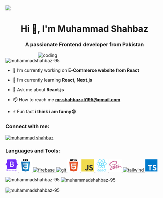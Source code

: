<img src="https://blogger.googleusercontent.com/img/b/R29vZ2xl/AVvXsEgq9ejO1_n4Ck_r9kbCGSDABi5nJhGjC7ckpiA_tJ8mYQr3DVBctqDacX3TVIuYOxKDANXHYfj42v_zAmbBRCLbR_TOW9yE3cHy0svmvCHki99eOXpCkmUHn3n0KMErvAcG_nYOiuHvGmvs-r9DJZV8sMDQh5V7b2DJy_cepWxYbJGC9SwUHB3uLWzGcE2v/w640-h214/Capture.PNG">
<h1 align="center">Hi 👋, I'm Muhammad Shahbaz</h1>
<h3 align="center">A passionate Frontend developer from Pakistan</h3>

<img align="right" alt="coding" width="400" src="https://user-images.githubusercontent.com/69011963/137184767-79a13ec7-1bb3-4341-a6da-3a149c9c159a.gif">

<p align="left"> <img src="https://komarev.com/ghpvc/?username=muhammadshahbaz-95&label=Profile%20views&color=0e75b6&style=flat" alt="muhammadshahbaz-95" /> </p>

- 🔭 I’m currently working on **E-Commerce website from React**

- 🌱 I’m currently learning **React, Next.js**

- 💬 Ask me about **React.js**

- 📫 How to reach me **mr.shahbazali195@gmail.com**

- ⚡ Fun fact **i think i am funny😎**

<h3 align="left">Connect with me:</h3>
<p align="left">
<a href="https://linkedin.com/in/muhammad shahbaz" target="blank"><img align="center" src="https://raw.githubusercontent.com/rahuldkjain/github-profile-readme-generator/master/src/images/icons/Social/linked-in-alt.svg" alt="muhammad shahbaz" height="30" width="40" /></a>
</p>

<h3 align="left">Languages and Tools:</h3>
<p align="left"> <a href="https://getbootstrap.com" target="_blank" rel="noreferrer"> <img src="https://raw.githubusercontent.com/devicons/devicon/master/icons/bootstrap/bootstrap-plain-wordmark.svg" alt="bootstrap" width="40" height="40"/> </a> <a href="https://www.w3schools.com/css/" target="_blank" rel="noreferrer"> <img src="https://raw.githubusercontent.com/devicons/devicon/master/icons/css3/css3-original-wordmark.svg" alt="css3" width="40" height="40"/> </a> <a href="https://firebase.google.com/" target="_blank" rel="noreferrer"> <img src="https://www.vectorlogo.zone/logos/firebase/firebase-icon.svg" alt="firebase" width="40" height="40"/> </a> <a href="https://git-scm.com/" target="_blank" rel="noreferrer"> <img src="https://www.vectorlogo.zone/logos/git-scm/git-scm-icon.svg" alt="git" width="40" height="40"/> </a> <a href="https://www.w3.org/html/" target="_blank" rel="noreferrer"> <img src="https://raw.githubusercontent.com/devicons/devicon/master/icons/html5/html5-original-wordmark.svg" alt="html5" width="40" height="40"/> </a> <a href="https://developer.mozilla.org/en-US/docs/Web/JavaScript" target="_blank" rel="noreferrer"> <img src="https://raw.githubusercontent.com/devicons/devicon/master/icons/javascript/javascript-original.svg" alt="javascript" width="40" height="40"/> </a> <a href="https://reactjs.org/" target="_blank" rel="noreferrer"> <img src="https://raw.githubusercontent.com/devicons/devicon/master/icons/react/react-original-wordmark.svg" alt="react" width="40" height="40"/> </a> <a href="https://sass-lang.com" target="_blank" rel="noreferrer"> <img src="https://raw.githubusercontent.com/devicons/devicon/master/icons/sass/sass-original.svg" alt="sass" width="40" height="40"/> </a> <a href="https://tailwindcss.com/" target="_blank" rel="noreferrer"> <img src="https://www.vectorlogo.zone/logos/tailwindcss/tailwindcss-icon.svg" alt="tailwind" width="40" height="40"/> </a> <a href="https://www.typescriptlang.org/" target="_blank" rel="noreferrer"> <img src="https://raw.githubusercontent.com/devicons/devicon/master/icons/typescript/typescript-original.svg" alt="typescript" width="40" height="40"/> </a> </p>

<p><img align="left" src="https://github-readme-stats.vercel.app/api/top-langs?username=muhammadshahbaz-95&show_icons=true&locale=en&layout=compact" alt="muhammadshahbaz-95" /></p>

<p>&nbsp;<img align="center" src="https://github-readme-stats.vercel.app/api?username=muhammadshahbaz-95&show_icons=true&locale=en" alt="muhammadshahbaz-95" /></p>

<p><img align="center" src="https://github-readme-streak-stats.herokuapp.com/?user=muhammadshahbaz-95&" alt="muhammadshahbaz-95" /></p>

